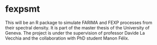 # fexpsmt
This will be an R package to simulate FARIMA and FEXP processes from their spectral density. It is part of the master thesis of the University of Geneva. The project is under the supervision of professor Davide La Vecchia and the collaboration with PhD student Manon Félix.

